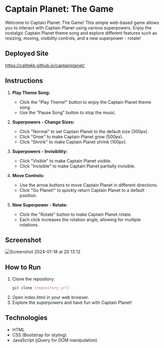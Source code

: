 # Captain Planet: The Game

Welcome to Captain Planet: The Game! This simple web-based game allows you to interact with Captain Planet using various superpowers. Enjoy the nostalgic Captain Planet theme song and explore different features such as resizing, moving, visibility controls, and a new superpower - rotate!

## Deployed Site
https://calltekk.github.io/captainplanet/

## Instructions

1. **Play Theme Song:**
   - Click the "Play Theme!" button to enjoy the Captain Planet theme song.
   - Use the "Pause Song" button to stop the music.

2. **Superpowers - Change Sizes:**
   - Click "Normal" to set Captain Planet to the default size (300px).
   - Click "Grow" to make Captain Planet grow (500px).
   - Click "Shrink" to make Captain Planet shrink (100px).

3. **Superpowers - Invisibility:**
   - Click "Visible" to make Captain Planet visible.
   - Click "Invisible" to make Captain Planet partially invisible.

4. **Move Controls:**
   - Use the arrow buttons to move Captain Planet in different directions.
   - Click "Go Planet!" to quickly return Captain Planet to a default position.

5. **New Superpower - Rotate:**
   - Click the "Rotate" button to make Captain Planet rotate.
   - Each click increases the rotation angle, allowing for multiple rotations.
  
## Screenshot
![Screenshot 2024-01-18 at 20 13 12](https://github.com/calltekk/captainplanet/assets/112567796/53d54b92-fa01-4348-bc3c-7991f571b1d0)

## How to Run

1. Clone the repository:
   ```bash
   git clone [repository_url]
2. Open index.html in your web browser.
3. Explore the superpowers and have fun with Captain Planet!

## Technologies
- HTML
- CSS (Bootstrap for styling)
- JavaScript (jQuery for DOM manipulation)
